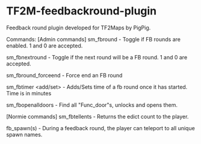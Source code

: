 # TF2M-feedbackround-plugin
Feedback round plugin developed for TF2Maps by PigPig.

Commands:
[Admin commands]
sm_fbround
        - Toggle if FB rounds are enabled. 1 and 0 are accepted.

sm_fbnextround
        - Toggle if the next round will be a FB round. 1 and 0 are accepted.

sm_fbround_forceend
        - Force end an FB round

sm_fbtimer <add/set> <time to add>
        - Adds/Sets time of a fb round once it has started.
        Time is in minutes

sm_fbopenalldoors
        - Find all "Func_door"s, unlocks and opens them.

[Normie commands]
sm_fbtellents
        - Returns the edict count to the player.

fb_spawn(s)
        - During a feedback round, the player can teleport to all unique spawn names.
